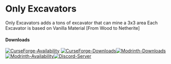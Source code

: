 # Only Excavators

Only Excavators adds a tons of excavator that can mine a 3x3 area
Each Excavator is based on Vanilla Material [From Wood to Netherite]    

#### Downloads

[![CurseForge-Availability](http://cf.way2muchnoise.eu/versions/916271.svg)](https://www.curseforge.com/minecraft/mc-mods/only-excavators) 
[![CurseForge-Downloads](http://cf.way2muchnoise.eu/full_916271_downloads.svg)](https://www.curseforge.com/minecraft/mc-mods/only-excavators)[![Modrinth-Downloads](https://img.shields.io/modrinth/dt/xkayuCFC?logo=modrinth)](https://modrinth.com/mod/only-excavators)
[![Modrinth-Availability](https://img.shields.io/modrinth/game-versions/xkayuCFC?logo=modrinth)](https://modrinth.com/mod/only-excavators)[![Discord-Server](https://img.shields.io/discord/1051116089133777016?logo=discord&logoColor=white)](https://discord.gg/jVmUTGFMX5)